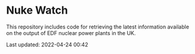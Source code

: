 # Nuke Watch

This repository includes code for retrieving the latest information available on the output of EDF nuclear power plants in the UK.

Last updated: 2022-04-24 00:42